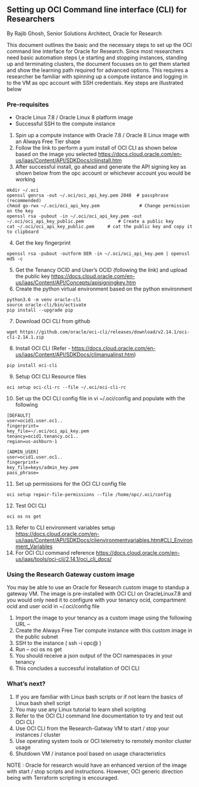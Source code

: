 ## Setting up OCI Command line interface (CLI) for Researchers

By Rajib Ghosh, Senior Solutions Architect, Oracle for Research

This document outlines the basic and the necessary steps to set up the OCI command line interface for Oracle for Research. Since most researchers need basic automation steps I,e starting and stopping instances, standing up and terminating clusters, the document focusses on to get them started and show the learning path required for advanced options. This requires a researcher be familiar with spinning up a compute instance and logging in to the VM as opc account with SSH credentials. Key steps are illustrated below

### Pre-requisites
* Oracle Linux 7.8 / Oracle Linux 8 platform image
* Successful SSH to the compute instance

1.	Spin up a compute instance with Oracle 7.8 / Oracle 8 Linux image with an Always Free Tier shape
2.	Follow the link to perform a yum install of OCI CLI as shown below based on the image you selected
https://docs.cloud.oracle.com/en-us/iaas/Content/API/SDKDocs/cliinstall.htm 
3.	After successful install, go ahead and generate the API signing key as shown below from the opc account or whichever account you would be working
<pre><code>mkdir ~/.oci
openssl genrsa -out ~/.oci/oci_api_key.pem 2048  # passphrase (recommended) 
chmod go-rwx ~/.oci/oci_api_key.pem               # Change permission on the key
openssl rsa -pubout -in ~/.oci/oci_api_key.pem -out ~/.oci/oci_api_key_public.pem             # Create a public key
cat ~/.oci/oci_api_key_public.pem     # cat the public key and copy it to clipboard 
</code></pre>

4.	Get the key fingerprint 
<pre><code>openssl rsa -pubout -outform DER -in ~/.oci/oci_api_key.pem | openssl md5 -c</code></pre>
5.	Get the Tenancy OCID and User’s OCID (following the link) and upload the public key
https://docs.cloud.oracle.com/en-us/iaas/Content/API/Concepts/apisigningkey.htm 
6.	Create the python virtual environment based on the python environment
<pre><code>python3.6 -m venv oracle-cli
source oracle-cli/bin/activate
pip install --upgrade pip</code></pre>
7.	Download OCI CLI from github
<pre><code>wget https://github.com/oracle/oci-cli/releases/download/v2.14.1/oci-cli-2.14.1.zip</code></pre>
8.	Install OCI CLI 
(Refer - https://docs.cloud.oracle.com/en-us/iaas/Content/API/SDKDocs/climanualinst.htm)
<pre><code>pip install oci-cli</code></pre>
9.	Setup OCI CLI Resource files 
<pre><code>oci setup oci-cli-rc --file ~/.oci/oci-cli-rc</code></pre>
10.	Set up the OCI CLI config file in vi ~/.oci/config and populate with the following 
<pre><code>[DEFAULT]
user=ocid1.user.oc1..<unique_ID>
fingerprint=<your_fingerprint>
key_file=~/.oci/oci_api_key.pem
tenancy=ocid1.tenancy.oc1..<unique_ID>
region=us-ashburn-1

[ADMIN_USER]
user=ocid1.user.oc1..<unique_ID>
fingerprint=<your_fingerprint>
key_file=keys/admin_key.pem
pass_phrase=<your_passphrase></code></pre> 
11.	Set up permissions for the OCI CLI config file 
<pre><code>oci setup repair-file-permissions --file /home/opc/.oci/config</code></pre>
12.	Test OCI CLI 
<pre><code>oci os ns get</code></pre>
13.	Refer to CLI environment variables setup 
https://docs.cloud.oracle.com/en-us/iaas/Content/API/SDKDocs/clienvironmentvariables.htm#CLI_Environment_Variables
14.	For OCI CLI command reference 
https://docs.cloud.oracle.com/en-us/iaas/tools/oci-cli/2.14.1/oci_cli_docs/ 

### Using the Research Gateway custom image

You may be able to use an Oracle for Research custom image to standup a gateway VM. The image is pre-installed with OCI CLI on OracleLinux7.8 and you would only need it to configure with your tenancy ocid, compartment ocid and user ocid in ~/.oci/config file 

1.	Import the image to your tenancy as a custom image using the following URL – 
2.	Create the Always Free Tier compute instance with this custom image in the public subnet
3.	SSH to the instance ( ssh -i <pvt key> opc@<public IP> )
4.	Run – oci os ns get 
5.	You should receive a json output of the OCI namespaces in your tenancy
6.	This concludes a successful installation of OCI CLI

### What’s next? 

1.	If you are familiar with Linux bash scripts or if not learn the basics of Linux bash shell script
2.	You may use any Linux tutorial to learn shell scripting
3.	Refer to the OCI CLI command line documentation to try and test out OCI CLI 
4.	Use OCI CLI from the Research-Gatway VM to start / stop your instances / cluster
5.	Use operating system tools or OCI telemetry to remotely monitor cluster usage
6.	Shutdown VM / instance pool based on usage characteristics

NOTE : Oracle for research would have an enhanced version of the image with start / stop scripts and instructions. However, OCI generic direction being with Terraform scripting is encouraged.
